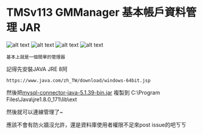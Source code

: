 

# TMSv113 GMManager 基本帳戶資料管理 JAR

![alt text](https://i.imgur.com/nZDCkAJ.png)
![alt text](https://i.imgur.com/lENiU7v.png)
![alt text](https://i.imgur.com/kqonxQT.png)
![alt text](https://i.imgur.com/5g518wu.png)


```
基本上就是一個間單的管理器
```

記得先安裝JAVA JRE 8阿
```
https://www.java.com/zh_TW/download/windows-64bit.jsp
```

然後把[mysql-connector-java-5.1.39-bin.jar](https://github.com/MiCoDer/TMSv113GMManager/blob/master/mysql-connector-java-5.1.39-bin.jar)
複製到
C:\Program Files\Java\jre1.8.0_171\lib\ext

然後就可以連線管理了~

應該不會有防火牆沒允許，還是資料庫使用者權限不足來post issue的吧ㄎㄎ
